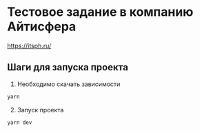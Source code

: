 # Тестовое задание в компанию Айтисфера

https://itsph.ru/

## Шаги для запуска проекта

1. Необходимо скачать зависимости

```bash
yarn
```

2. Запуск проекта

```bash
yarn dev
```
